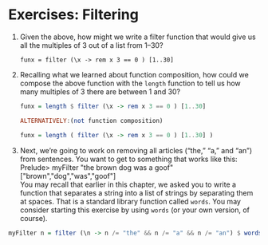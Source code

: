 # Exercises: Filtering  
1. Given the above, how might we write a filter function that
would give us all the multiples of 3 out of a list from 1–30?  

    `funx = filter (\x -> rem x 3 == 0 ) [1..30]`

2. Recalling what we learned about function composition,
how could we compose the above function with the `length`
function to tell us how many multiples of 3 there are between 1 and 30?  

    ```hs
    funx = length $ filter (\x -> rem x 3 == 0 ) [1..30] 

    ALTERNATIVELY:(not function composition) 

    funx = length ( filter (\x -> rem x 3 == 0 ) [1..30] )
    ```

3. Next, we’re going to work on removing all articles (“the,” “a,” and “an”) from sentences. You want to get to something
that works like this:  
Prelude> myFilter "the brown dog was a goof"  
["brown","dog","was","goof"]  
You may recall that earlier in this chapter, we asked you
to write a function that separates a string into a list of
strings by separating them at spaces. That is a standard library function called `words`. You may consider starting this exercise by using `words` (or your own version, of course).

```hs
myFilter n = filter (\n -> n /= "the" && n /= "a" && n /= "an") $ words n  
```